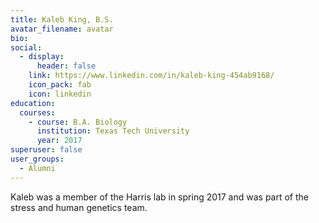 ```yaml
---
title: Kaleb King, B.S.
avatar_filename: avatar
bio: 
social:
  - display:
      header: false
    link: https://www.linkedin.com/in/kaleb-king-454ab9168/
    icon_pack: fab
    icon: linkedin
education:
  courses:
    - course: B.A. Biology
      institution: Texas Tech University
      year: 2017
superuser: false
user_groups:
  - Alumni
---
```

Kaleb was a member of the Harris lab in spring 2017 and was part of the stress and human genetics team.


